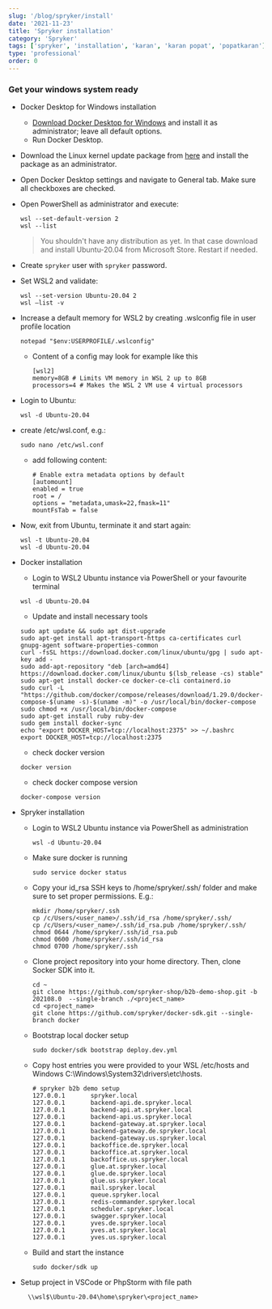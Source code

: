 ```yaml
---
slug: '/blog/spryker/install'
date: '2021-11-23'
title: 'Spryker installation'
category: 'Spryker'
tags: ['spryker', 'installation', 'karan', 'karan popat', 'popatkaran']
type: 'professional'
order: 0
---
```


### Get your windows system ready

- Docker Desktop for Windows installation

  - [Download Docker Desktop for Windows](https://hub.docker.com/editions/community/docker-ce-desktop-windows/) and install it as administrator; leave all default options.
  - Run Docker Desktop.

- Download the Linux kernel update package from [here](https://aka.ms/wsl2kernel/) and install the package as an administrator.
- Open Docker Desktop settings and navigate to General tab. Make sure all checkboxes are checked.

- Open PowerShell as administrator and execute:

  ```
  wsl --set-default-version 2
  wsl --list
  ```

  > You shouldn't have any distribution as yet. In that case download and install Ubuntu-20.04 from Microsoft Store. Restart if needed.

- Create `spryker` user with `spryker` password.

- Set WSL2 and validate:

  ```
  wsl --set-version Ubuntu-20.04 2
  wsl –list -v
  ```

- Increase a default memory for WSL2 by creating .wslconfig file in user profile location
  ```
  notepad "$env:USERPROFILE/.wslconfig"
  ```
  - Content of a config may look for example like this
    ```
    [wsl2]
    memory=8GB # Limits VM memory in WSL 2 up to 8GB
    processors=4 # Makes the WSL 2 VM use 4 virtual processors
    ```
- Login to Ubuntu:

  ```
  wsl -d Ubuntu-20.04
  ```

- create /etc/wsl.conf, e.g.:
  ```
  sudo nano /etc/wsl.conf
  ```
  - add following content:
    ```
    # Enable extra metadata options by default
    [automount]
    enabled = true
    root = /
    options = "metadata,umask=22,fmask=11"
    mountFsTab = false
    ```
- Now, exit from Ubuntu, terminate it and start again:
  ```
  wsl -t Ubuntu-20.04
  wsl -d Ubuntu-20.04
  ```
- Docker installation
  - Login to WSL2 Ubuntu instance via PowerShell or your favourite terminal
  ```
  wsl -d Ubuntu-20.04
  ```
  - Update and install necessary tools
  ```
  sudo apt update && sudo apt dist-upgrade
  sudo apt-get install apt-transport-https ca-certificates curl gnupg-agent software-properties-common
  curl -fsSL https://download.docker.com/linux/ubuntu/gpg | sudo apt-key add -
  sudo add-apt-repository "deb [arch=amd64] https://download.docker.com/linux/ubuntu $(lsb_release -cs) stable"
  sudo apt-get install docker-ce docker-ce-cli containerd.io
  sudo curl -L "https://github.com/docker/compose/releases/download/1.29.0/docker-compose-$(uname -s)-$(uname -m)" -o /usr/local/bin/docker-compose
  sudo chmod +x /usr/local/bin/docker-compose
  sudo apt-get install ruby ruby-dev
  sudo gem install docker-sync
  echo "export DOCKER_HOST=tcp://localhost:2375" >> ~/.bashrc
  export DOCKER_HOST=tcp://localhost:2375
  ```
  - check docker version
  ```
  docker version
  ```
  - check docker compose version
  ```
  docker-compose version
  ```
- Spryker installation

  - Login to WSL2 Ubuntu instance via PowerShell as administration
    ```
    wsl -d Ubuntu-20.04
    ```
  - Make sure docker is running
    ```
    sudo service docker status
    ```
  - Copy your id_rsa SSH keys to /home/spryker/.ssh/ folder and make sure to set proper permissions. E.g.:
    ```
    mkdir /home/spryker/.ssh
    cp /c/Users/<user_name>/.ssh/id_rsa /home/spryker/.ssh/
    cp /c/Users/<user_name>/.ssh/id_rsa.pub /home/spryker/.ssh/
    chmod 0644 /home/spryker/.ssh/id_rsa.pub
    chmod 0600 /home/spryker/.ssh/id_rsa
    chmod 0700 /home/spryker/.ssh
    ```
  - Clone project repository into your home directory. Then, clone Socker SDK into it.

    ```
    cd ~
    git clone https://github.com/spryker-shop/b2b-demo-shop.git -b 202108.0  --single-branch ./<project_name>
    cd <project_name>
    git clone https://github.com/spryker/docker-sdk.git --single-branch docker

    ```

  - Bootstrap local docker setup

    ```
    sudo docker/sdk bootstrap deploy.dev.yml
    ```

  - Copy host entries you were provided to your WSL /etc/hosts and Windows C:\Windows\System32\drivers\etc\hosts.

    ```
    # spryker b2b demo setup
    127.0.0.1       spryker.local
    127.0.0.1       backend-api.de.spryker.local
    127.0.0.1       backend-api.at.spryker.local
    127.0.0.1       backend-api.us.spryker.local
    127.0.0.1       backend-gateway.at.spryker.local
    127.0.0.1       backend-gateway.de.spryker.local
    127.0.0.1       backend-gateway.us.spryker.local
    127.0.0.1       backoffice.de.spryker.local
    127.0.0.1       backoffice.at.spryker.local
    127.0.0.1       backoffice.us.spryker.local
    127.0.0.1       glue.at.spryker.local
    127.0.0.1       glue.de.spryker.local
    127.0.0.1       glue.us.spryker.local
    127.0.0.1       mail.spryker.local
    127.0.0.1       queue.spryker.local
    127.0.0.1       redis-commander.spryker.local
    127.0.0.1       scheduler.spryker.local
    127.0.0.1       swagger.spryker.local
    127.0.0.1       yves.de.spryker.local
    127.0.0.1       yves.at.spryker.local
    127.0.0.1       yves.us.spryker.local
    ```

  - Build and start the instance

    ```
    sudo docker/sdk up
    ```

- Setup project in VSCode or PhpStorm with file path

  ```
    \\wsl$\Ubuntu-20.04\home\spryker\<project_name>
  ```
